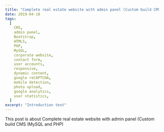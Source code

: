```yaml
---
title: "Complete real estate website with admin panel (Custom build CMS (MySQL and PHP)"
date: 2019-04-18
tags:
  [
    CMS,
    admin panel,
    Bootstrap,
    HTML5,
    PHP,
    MySQL,
    corporate website,
    contact form,
    user accounts,
    responsive,
    dynamic content,
    google reCAPTCHA,
    mobile detection,
    photo upload,
    google analytics,
    user statistics,
  ]
excerpt: "Introduction text"
---
```


This post is about Complete real estate website with admin panel (Custom build CMS (MySQL and PHP)
